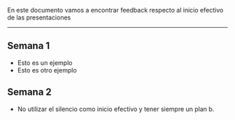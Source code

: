 En este documento vamos a encontrar feedback respecto al inicio efectivo de las presentaciones
****
## Semana 1
+ Esto es un ejemplo
+ Esto es otro ejemplo

## Semana 2

+ No utilizar el silencio como inicio efectivo y tener siempre un plan b.